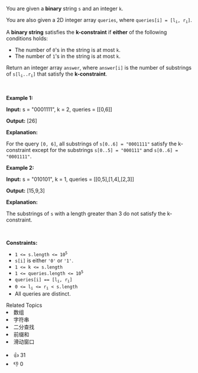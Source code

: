 <p>You are given a <strong>binary</strong> string <code>s</code> and an integer <code>k</code>.</p>

<p>You are also given a 2D integer array <code>queries</code>, where <code>queries[i] = [l<sub>i</sub>, r<sub>i</sub>]</code>.</p>

<p>A <strong>binary string</strong> satisfies the <strong>k-constraint</strong> if <strong>either</strong> of the following conditions holds:</p>

<ul> 
 <li>The number of <code>0</code>'s in the string is at most <code>k</code>.</li> 
 <li>The number of <code>1</code>'s in the string is at most <code>k</code>.</li> 
</ul>

<p>Return an integer array <code>answer</code>, where <code>answer[i]</code> is the number of <span data-keyword="substring-nonempty">substrings</span> of <code>s[l<sub>i</sub>..r<sub>i</sub>]</code> that satisfy the <strong>k-constraint</strong>.</p>

<p>&nbsp;</p> 
<p><strong class="example">Example 1:</strong></p>

<div class="example-block"> 
 <p><strong>Input:</strong> <span class="example-io">s = "0001111", k = 2, queries = [[0,6]]</span></p> 
</div>

<p><strong>Output:</strong> <span class="example-io">[26]</span></p>

<p><strong>Explanation:</strong></p>

<p>For the query <code>[0, 6]</code>, all substrings of <code>s[0..6] = "0001111"</code> satisfy the k-constraint except for the substrings <code>s[0..5] = "000111"</code> and <code>s[0..6] = "0001111"</code>.</p>

<p><strong class="example">Example 2:</strong></p>

<div class="example-block"> 
 <p><strong>Input:</strong> <span class="example-io">s = "010101", k = 1, queries = [[0,5],[1,4],[2,3]]</span></p> 
</div>

<p><strong>Output:</strong> <span class="example-io">[15,9,3]</span></p>

<p><strong>Explanation:</strong></p>

<p>The substrings of <code>s</code> with a length greater than 3 do not satisfy the k-constraint.</p>

<p>&nbsp;</p> 
<p><strong>Constraints:</strong></p>

<ul> 
 <li><code>1 &lt;= s.length &lt;= 10<sup>5</sup></code></li> 
 <li><code>s[i]</code> is either <code>'0'</code> or <code>'1'</code>.</li> 
 <li><code>1 &lt;= k &lt;= s.length</code></li> 
 <li><code>1 &lt;= queries.length &lt;= 10<sup>5</sup></code></li> 
 <li><code>queries[i] == [l<sub>i</sub>, r<sub>i</sub>]</code></li> 
 <li><code>0 &lt;= l<sub>i</sub> &lt;= r<sub>i</sub> &lt; s.length</code></li> 
 <li>All queries are distinct.</li> 
</ul>

<div><div>Related Topics</div><div><li>数组</li><li>字符串</li><li>二分查找</li><li>前缀和</li><li>滑动窗口</li></div></div><br><div><li>👍 31</li><li>👎 0</li></div>